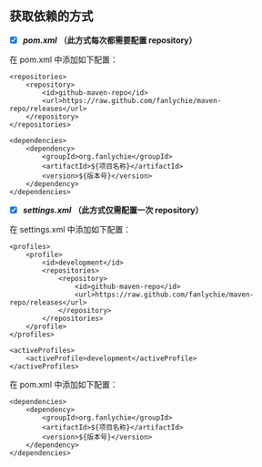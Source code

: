 ## 获取依赖的方式
- [x] ***pom.xml*** **（此方式每次都需要配置 repository）**

在 pom.xml 中添加如下配置：


```
<repositories>
    <repository>
        <id>github-maven-repo</id>
        <url>https://raw.github.com/fanlychie/maven-repo/releases</url>
    </repository>
</repositories>

<dependencies>
    <dependency>
        <groupId>org.fanlychie</groupId>
        <artifactId>${项目名称}</artifactId>
        <version>${版本号}</version>
    </dependency>
</dependencies>
```

- [x] ***settings.xml*** **（此方式仅需配置一次 repository）**

在 settings.xml 中添加如下配置：


```
<profiles>
    <profile>
        <id>development</id>
        <repositories>
            <repository>
                <id>github-maven-repo</id>
                <url>https://raw.github.com/fanlychie/maven-repo/releases</url>
            </repository>
        </repositories>
    </profile>
</profiles>

<activeProfiles>
    <activeProfile>development</activeProfile>
</activeProfiles>
```

在 pom.xml 中添加如下配置：


```
<dependencies>
    <dependency>
        <groupId>org.fanlychie</groupId>
        <artifactId>${项目名称}</artifactId>
        <version>${版本号}</version>
    </dependency>
</dependencies>
```